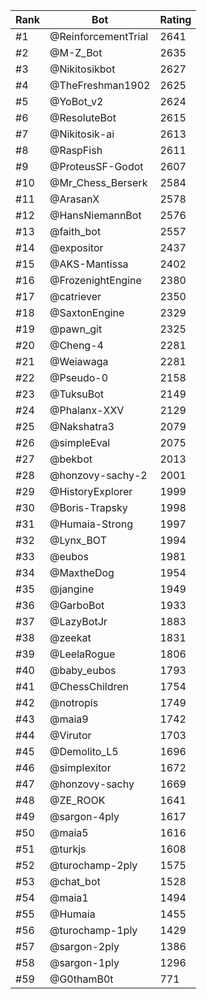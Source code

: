 Rank|Bot|Rating
---|---|---
#1|@ReinforcementTrial|2641
#2|@M-Z_Bot|2635
#3|@Nikitosikbot|2627
#4|@TheFreshman1902|2625
#5|@YoBot_v2|2624
#6|@ResoluteBot|2615
#7|@Nikitosik-ai|2613
#8|@RaspFish|2611
#9|@ProteusSF-Godot|2607
#10|@Mr_Chess_Berserk|2584
#11|@ArasanX|2578
#12|@HansNiemannBot|2576
#13|@faith_bot|2557
#14|@expositor|2437
#15|@AKS-Mantissa|2402
#16|@FrozenightEngine|2380
#17|@catriever|2350
#18|@SaxtonEngine|2329
#19|@pawn_git|2325
#20|@Cheng-4|2281
#21|@Weiawaga|2281
#22|@Pseudo-0|2158
#23|@TuksuBot|2149
#24|@Phalanx-XXV|2129
#25|@Nakshatra3|2079
#26|@simpleEval|2075
#27|@bekbot|2013
#28|@honzovy-sachy-2|2001
#29|@HistoryExplorer|1999
#30|@Boris-Trapsky|1998
#31|@Humaia-Strong|1997
#32|@Lynx_BOT|1994
#33|@eubos|1981
#34|@MaxtheDog|1954
#35|@jangine|1949
#36|@GarboBot|1933
#37|@LazyBotJr|1883
#38|@zeekat|1831
#39|@LeelaRogue|1806
#40|@baby_eubos|1793
#41|@ChessChildren|1754
#42|@notropis|1749
#43|@maia9|1742
#44|@Virutor|1703
#45|@Demolito_L5|1696
#46|@simplexitor|1672
#47|@honzovy-sachy|1669
#48|@ZE_ROOK|1641
#49|@sargon-4ply|1617
#50|@maia5|1616
#51|@turkjs|1608
#52|@turochamp-2ply|1575
#53|@chat_bot|1528
#54|@maia1|1494
#55|@Humaia|1455
#56|@turochamp-1ply|1429
#57|@sargon-2ply|1386
#58|@sargon-1ply|1296
#59|@G0thamB0t|771
